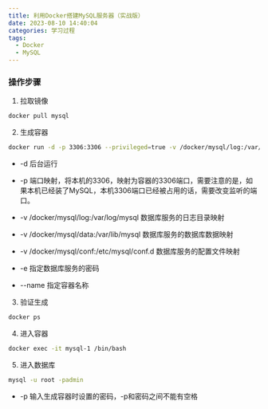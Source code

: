 ```yaml
---
title: 利用Docker搭建MySQL服务器（实战版）
date: 2023-08-10 14:40:04
categories: 学习过程
tags:
  - Docker
  - MySQL
---
```




### 操作步骤

1. 拉取镜像

```bash
docker pull mysql
```

<!-- more -->

2. 生成容器

```bash
docker run -d -p 3306:3306 --privileged=true -v /docker/mysql/log:/var/log/mysql -v /docker/mysql/data:/var/lib/mysql -v /docker/mysql/conf:/etc/mysql/conf.d -e MYSQL_ROOT_PASSWORD=admin --name mysql-1 mysql:latest 
```

* -d 后台运行

* -p 端口映射，将本机的3306，映射为容器的3306端口，需要注意的是，如果本机已经装了MySQL，本机3306端口已经被占用的话，需要改变监听的端口。

* -v /docker/mysql/log:/var/log/mysql 数据库服务的日志目录映射

* -v /docker/mysql/data:/var/lib/mysql 数据库服务的数据库数据映射

* -v /docker/mysql/conf:/etc/mysql/conf.d 数据库服务的配置文件映射

* -e 指定数据库服务的密码

* --name 指定容器名称

3. 验证生成

```bash
docker ps
```

4. 进入容器

```bash
docker exec -it mysql-1 /bin/bash
```

5. 进入数据库

```bash
mysql -u root -padmin
```

* -p 输入生成容器时设置的密码，-p和密码之间不能有空格